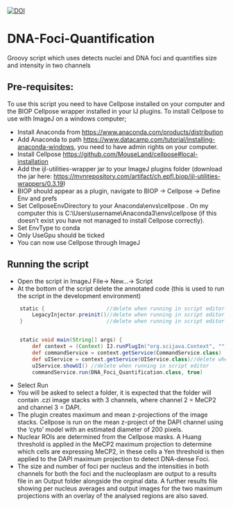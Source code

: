 [![DOI](https://zenodo.org/badge/614792164.svg)](https://zenodo.org/badge/latestdoi/614792164)

# DNA-Foci-Quantification
Groovy script which uses detects nuclei and DNA foci and quantifies size and intensity in two channels 

## Pre-requisites:
To use this script you need to have Cellpose installed on your computer and the BIOP Cellpose wrapper installed in your IJ plugins. 
To install Cellpose to use with ImageJ on a windows computer;
- Install Anaconda from https://www.anaconda.com/products/distribution
- Add Anaconda to path https://www.datacamp.com/tutorial/installing-anaconda-windows, you need to have admin rights on your computer. 
- Install Cellpose https://github.com/MouseLand/cellpose#local-installation
- Add the ijl-utilities-wrapper jar to your ImageJ plugins folder (download the jar here: https://mvnrepository.com/artifact/ch.epfl.biop/ijl-utilities-wrappers/0.3.19)
- BIOP should appear as a plugin, navigate to BIOP -> Cellpose -> Define Env and prefs
- Set CellposeEnvDirectory to your Anaconda\envs\cellpose . On my computer this is C:\Users\username\Anaconda3\envs\cellpose (if this doesn’t exist you have not managed to install Cellpose correctly).
- Set EnvType to conda
- Only UseGpu should be ticked
- You can now use Cellpose through ImageJ

## Running the script
- Open the script in ImageJ File-> New…-> Script
- At the bottom of the script delete the annotated code (this is used to run the script in the development environment)
```groovy
    static {                    //delete when running in script editor
        LegacyInjector.preinit()//delete when running in script editor
    }                           //delete when running in script editor


    static void main(String[] args) {
        def context = (Context) IJ.runPlugIn("org.scijava.Context", "")
        def commandService = context.getService(CommandService.class)
        def uIService = context.getService(UIService.class)//delete when running in script editor
        uIService.showUI() //delete when running in script editor
        commandService.run(DNA_Foci_Quantification.class, true)
 ```
- Select Run
- You will be asked to select a folder, it is expected that the folder will contain .czi image stacks with 3 channels, where channel 2 = MeCP2 and channel 3 = DAPI. 
- The plugin creates maximum and mean z-projections of the image stacks. Cellpose is run on the mean z-project of the DAPI channel using the ‘cyto’ model with an estimated diameter of 200 pixels. 
- Nuclear ROIs are determined from the Cellpose masks. A Huang threshold is applied in the MeCP2 maximum projection to determine which cells are expressing MeCP2, in these cells a Yen threshold is then applied to the DAPI maximum projection to detect DNA-dense Foci. 
- The size and number of foci per nucleus and the intensities in both channels for both the foci and the nucleoplasm are output to a results file in an Output folder alongside the orginal data. A further results file showing per nucleus averages and output images for the two maximum projections with an overlay of the analysed regions are also saved.
